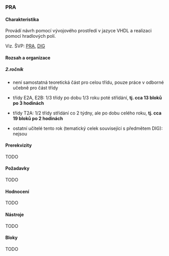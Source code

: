 ### PRA

#### Charakteristika
Provádí návrh pomocí vývojového prostředí v jazyce VHDL a realizaci pomocí hradlových polí.

Viz. ŠVP: [PRA](svp-temata.md), [DIG](../dig/svp-temata.md)

#### Rozsah a organizace

##### 2.ročník
- není samostatná teoretická část pro celou třídu, pouze práce v odborné učebně pro část třídy

- třídy E2A, E2B: 1/3 třídy po dobu 1/3 roku poté střídání, **tj. cca 13 bloků po 3 hodinách**
- třídy T2A: 1/2 třídy střídání co 2 týdny, ale po dobu celého roku, **tj. cca 19 bloků po 2 hodinách**
- ostatní učitelé tento rok (tematický celek související s předmětem DIG): nejsou

#### Prerekvizity

TODO

#### Požadavky

TODO

#### Hodnocení

TODO

#### Nástroje

TODO

#### Bloky

TODO
